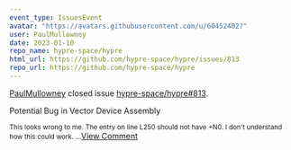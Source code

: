 ```yaml
---
event_type: IssuesEvent
avatar: "https://avatars.githubusercontent.com/u/60452402?"
user: PaulMullowney
date: 2023-01-10
repo_name: hypre-space/hypre
html_url: https://github.com/hypre-space/hypre/issues/813
repo_url: https://github.com/hypre-space/hypre
---
```


<a href='https://github.com/PaulMullowney' target='_blank'>PaulMullowney</a> closed issue <a href='https://github.com/hypre-space/hypre/issues/813' target='_blank'>hypre-space/hypre#813</a>.

<p>Potential Bug in Vector Device Assembly</p><small>This looks wrong to me. The entry on line L250 should not have +N0. I don't understand how this could work....</small><a href='https://github.com/hypre-space/hypre/issues/813' target='_blank'>View Comment</a>